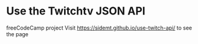 # Use the Twitchtv JSON API

freeCodeCamp project
Visit https://sidemt.github.io/use-twitch-api/ to see the page